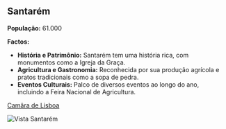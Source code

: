 ## Santarém

**População:** 61.000

**Factos:** 
- **História e Patrimônio:** Santarém tem uma história rica, com monumentos como a Igreja da Graça.
- **Agricultura e Gastronomia:** Reconhecida por sua produção agrícola e pratos tradicionais como a sopa de pedra.
- **Eventos Culturais:** Palco de diversos eventos ao longo do ano, incluindo a Feira Nacional de Agricultura.

[Camâra de Lisboa](https://www.cm-santarem.pt/t)

![Vista Santarém](https://www.vagamundos.pt/wp-content/uploads/2023/04/Visitar-Santarem-Roteiro2.jpg)